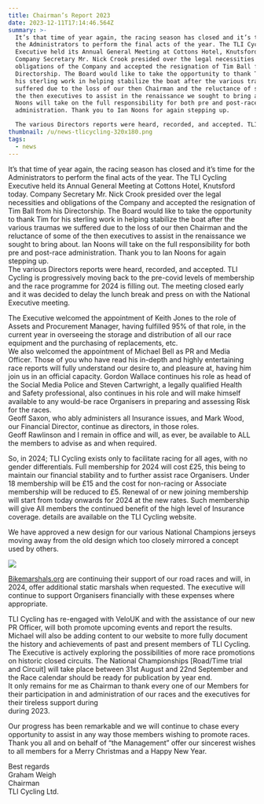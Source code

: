 ```yaml
---
title: Chairman’s Report 2023
date: 2023-12-11T17:14:46.564Z
summary: >-
  It’s that time of year again, the racing season has closed and it’s time for
  the Administrators to perform the final acts of the year. The TLI Cycling
  Executive held its Annual General Meeting at Cottons Hotel, Knutsford today.
  Company Secretary Mr. Nick Crook presided over the legal necessities and
  obligations of the Company and accepted the resignation of Tim Ball from his
  Directorship. The Board would like to take the opportunity to thank Tim for
  his sterling work in helping stabilize the boat after the various traumas we
  suffered due to the loss of our then Chairman and the reluctance of some of
  the then executives to assist in the renaissance we sought to bring about. Ian
  Noons will take on the full responsibility for both pre and post-race
  administration. Thank you to Ian Noons for again stepping up.

  The various Directors reports were heard, recorded, and accepted. TLI Cycling is progressively moving back to the pre-covid levels of membership and the race programme for 2024 is filling out. The meeting closed early and it was decided to delay the lunch break and press on with the National Executive meeting.
thumbnail: /u/news-tlicycling-320x180.png
tags:
  - news
---
```

It’s that time of year again, the racing season has closed and it’s time for the Administrators to perform the final acts of the year. The TLI Cycling Executive held its Annual General Meeting at Cottons Hotel, Knutsford today. Company Secretary Mr. Nick Crook presided over the legal necessities and obligations of the Company and accepted the resignation of Tim Ball from his Directorship. The Board would like to take the opportunity to thank Tim for his sterling work in helping stabilize the boat after the various traumas we suffered due to the loss of our then Chairman and the reluctance of some of the then executives to assist in the renaissance we sought to bring about. Ian Noons will take on the full responsibility for both pre and post-race administration. Thank you to Ian Noons for again stepping up.\
The various Directors reports were heard, recorded, and accepted. TLI Cycling is progressively moving back to the pre-covid levels of membership and the race programme for 2024 is filling out. The meeting closed early and it was decided to delay the lunch break and press on with the National Executive meeting.

The Executive welcomed the appointment of Keith Jones to the role of Assets and Procurement Manager, having fulfilled 95% of that role, in the current year in overseeing the storage and distribution of all our race equipment and the purchasing of replacements, etc.\
We also welcomed the appointment of Michael Bell as PR and Media Officer. Those of you who have read his in-depth and highly entertaining race reports will fully understand our desire to, and pleasure at, having him join us in an official capacity. Gordon Wallace continues his role as head of the Social Media Police and Steven Cartwright, a legally qualified Health and Safety professional, also continues in his role and will make himself available to any would-be race Organisers in preparing and assessing Risk for the races.\
Geoff Saxon, who ably administers all Insurance issues, and Mark Wood, our Financial Director, continue as directors, in those roles.\
Geoff Rawlinson and I remain in office and will, as ever, be available to ALL the members to advise as and when required.

So, in 2024; TLI Cycling exists only to facilitate racing for all ages, with no gender differentials. Full membership for 2024 will cost £25, this being to maintain our financial stability and to further assist race Organisers. Under 18 membership will be £15 and the cost for non-racing or Associate membership will be reduced to £5. Renewal of or new joining membership will start from today onwards for 2024 at the new rates. Such membership will give All members the continued benefit of the high level of Insurance coverage. details are available on the TLI Cycling website.

We have approved a new design for our various National Champions jerseys moving away from the old design which too closely mirrored a concept used by others.[](http://bikemarshals.org.uk)

![](/u/tli-jersey.png)

[](http://bikemarshals.org.uk)[Bikemarshals.org](http://Bikemarshals.org/?fbclid=IwAR1Fx4gEB4_4MRuF9Jx5U7P_GEVJkjDEItqqnNdAF3nC6W6c--5diU1K8qs) are continuing their support of our road races and will, in 2024, offer additional static marshals when requested. The executive will continue to support Organisers financially with these expenses where appropriate.

TLI Cycling has re-engaged with VeloUK and with the assistance of our new PR Officer, will both promote upcoming events and report the results. Michael will also be adding content to our website to more fully document the history and achievements of past and present members of TLI Cycling.\
The Executive is actively exploring the possibilities of more race promotions on historic closed circuits. The National Championships \[Road/Time trial and Circuit] will take place between 31st August and 22nd September and the Race calendar should be ready for publication by year end.\
It only remains for me as Chairman to thank every one of our Members for their participation in and administration of our races and the executives for their tireless support during\
during 2023.

Our progress has been remarkable and we will continue to chase every opportunity to assist in any way those members wishing to promote races.\
Thank you all and on behalf of “the Management” offer our sincerest wishes to all members for a Merry Christmas and a Happy New Year.

Best regards\
Graham Weigh\
Chairman\
TLI Cycling Ltd.